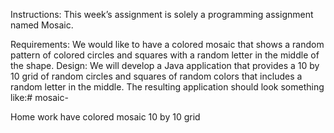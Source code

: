 Instructions: This week’s assignment is solely a programming assignment named Mosaic.

Requirements: We would like to have a colored mosaic that shows a random pattern of colored circles and squares with a random letter in the middle of the shape.
Design: We will develop a Java application that provides a 10 by 10 grid of random circles and squares of random colors that includes a random letter in the middle. The resulting application should look something like:# mosaic-

Home work have colored mosaic 10 by 10 grid
